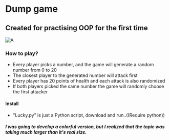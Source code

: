 # Dump game

<h2>Created for practising OOP for the first time</h2>

![A](https://thumbs.dreamstime.com/b/dumb-seal-print-distress-texture-red-vector-rubber-title-dust-text-placed-double-parallel-lines-scratched-135886829.jpg)

<h3>How to play?</h3>

<ul>
<li>Every player picks a number, and the game will generate a random number from 0 to 20</li>
<li>The closest player to the generated number will attack first</li>
<li>Every player has 20 points of health and each attack is also randomized</li>
<li>If both players picked the same number the game will randomly choose the first attacker</li>
</ul>

<h4>Install</h4>

<ul>
<li>"Lucky.py" is just a Python script, download and run..((Require python))</li>
</ul>

<h5>I was going to develop a colorful version, but I realized that the topic was taking much larger than it's real size.</h5>
